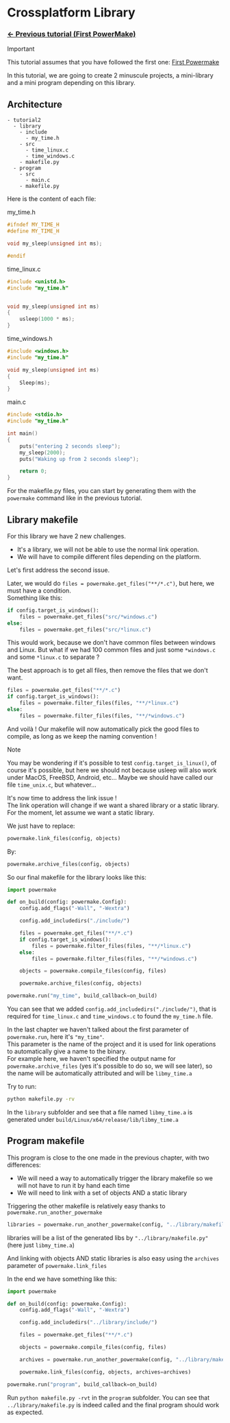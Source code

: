 # Crossplatform Library

### [<- Previous tutorial (First PowerMake)](../01-first-powermake/README.md)

> [!IMPORTANT]  
> This tutorial assumes that you have followed the first one: [First Powermake](../01-first-powermake/README.md)

In this tutorial, we are going to create 2 minuscule projects, a mini-library and a mini program depending on this library.

## Architecture

```
- tutorial2
  - library
    - include
      - my_time.h
    - src
      - time_linux.c
      - time_windows.c
    - makefile.py
  - program
    - src
      - main.c
    - makefile.py
```

Here is the content of each file:

my_time.h
```c
#ifndef MY_TIME_H
#define MY_TIME_H

void my_sleep(unsigned int ms);

#endif
```

time_linux.c
```c
#include <unistd.h>
#include "my_time.h"


void my_sleep(unsigned int ms)
{
    usleep(1000 * ms);
}
```

time_windows.h
```c
#include <windows.h>
#include "my_time.h"

void my_sleep(unsigned int ms)
{
    Sleep(ms);
}
```

main.c
```c
#include <stdio.h>
#include "my_time.h"

int main()
{
    puts("entering 2 seconds sleep");
    my_sleep(2000);
    puts("Waking up from 2 seconds sleep");

    return 0;
}
```

For the makefile.py files, you can start by generating them with the `powermake` command like in the previous tutorial.


## Library makefile

For this library we have 2 new challenges.
- It's a library, we will not be able to use the normal link operation.
- We will have to compile different files depending on the platform.

Let's first address the second issue.

Later, we would do `files = powermake.get_files("**/*.c")`, but here, we must have a condition.  
Something like this:
```py
if config.target_is_windows():
    files = powermake.get_files("src/*windows.c")
else:
    files = powermake.get_files("src/*linux.c")
```

This would work, because we don't have common files between windows and Linux.
But what if we had 100 common files and just some `*windows.c` and some `*linux.c` to separate ?

The best approach is to get all files, then remove the files that we don't want.
```py
files = powermake.get_files("**/*.c")
if config.target_is_windows():
    files = powermake.filter_files(files, "**/*linux.c")
else:
    files = powermake.filter_files(files, "**/*windows.c")
```

And voilà ! Our makefile will now automatically pick the good files to compile, as long as we keep the naming convention !

> [!NOTE]  
> You may be wondering if it's possible to test `config.target_is_linux()`, of course it's possible, but here we should not because usleep will also work under MacOS, FreeBSD, Android, etc... Maybe we should have called our file `time_unix.c`, but whatever...


It's now time to address the link issue !  
The link operation will change if we want a shared library or a static library.  
For the moment, let assume we want a static library.

We just have to replace:
```py
powermake.link_files(config, objects)
```
By:
```py
powermake.archive_files(config, objects)
```

So our final makefile for the library looks like this:
```py
import powermake

def on_build(config: powermake.Config):
    config.add_flags("-Wall", "-Wextra")

    config.add_includedirs("./include/")

    files = powermake.get_files("**/*.c")
    if config.target_is_windows():
        files = powermake.filter_files(files, "**/*linux.c")
    else:
        files = powermake.filter_files(files, "**/*windows.c")

    objects = powermake.compile_files(config, files)

    powermake.archive_files(config, objects)

powermake.run("my_time", build_callback=on_build)
```

You can see that we added `config.add_includedirs("./include/")`, that is required for `time_linux.c` and `time_windows.c` to found the `my_time.h` file.

In the last chapter we haven't talked about the first parameter of `powermake.run`, here it's `"my_time"`.  
This parameter is the name of the project and it is used for link operations to automatically give a name to the binary.  
For example here, we haven't specified the output name for `powermake.archive_files` (yes it's possible to do so, we will see later), so the name will be automatically attributed and will be `libmy_time.a`

Try to run:
```sh
python makefile.py -rv
```
In the `library` subfolder and see that a file named `libmy_time.a` is generated under `build/Linux/x64/release/lib/libmy_time.a`


## Program makefile

This program is close to the one made in the previous chapter, with two differences:
- We will need a way to automatically trigger the library makefile so we will not have to run it by hand each time
- We will need to link with a set of objects AND a static library

Triggering the other makefile is relatively easy thanks to `powermake.run_another_powermake`

```py
libraries = powermake.run_another_powermake(config, "../library/makefile.py")
```
libraries will be a list of the generated libs by `"../library/makefile.py"` (here just `libmy_time.a`)


And linking with objects AND static libraries is also easy using the `archives` parameter of `powermake.link_files`

In the end we have something like this:
```py
import powermake

def on_build(config: powermake.Config):
    config.add_flags("-Wall", "-Wextra")

    config.add_includedirs("../library/include/")

    files = powermake.get_files("**/*.c")

    objects = powermake.compile_files(config, files)

    archives = powermake.run_another_powermake(config, "../library/makefile.py")

    powermake.link_files(config, objects, archives=archives)

powermake.run("program", build_callback=on_build)
```

Run `python makefile.py -rvt` in the `program` subfolder.
You can see that `../library/makefile.py` is indeed called and the final program should work as expected.